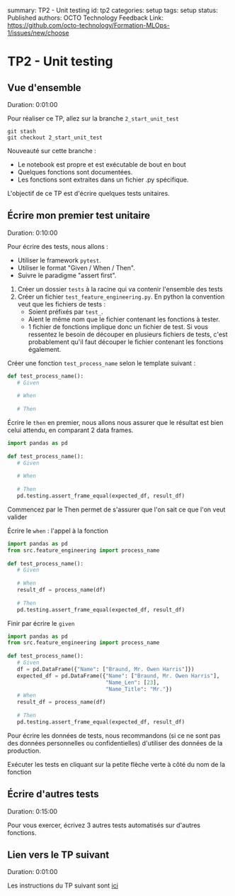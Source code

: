 summary: TP2 - Unit testing
id: tp2
categories: setup
tags: setup
status: Published
authors: OCTO Technology
Feedback Link: https://github.com/octo-technology/Formation-MLOps-1/issues/new/choose

# TP2 - Unit testing

## Vue d'ensemble

Duration: 0:01:00

Pour réaliser ce TP, allez sur la branche `2_start_unit_test`

```shell
git stash
git checkout 2_start_unit_test
```

Nouveauté sur cette branche :

- Le notebook est propre et est exécutable de bout en bout
- Quelques fonctions sont documentées.
- Les fonctions sont extraites dans un fichier .py spécifique.

L'objectif de ce TP est d'écrire quelques tests unitaires.

## Écrire mon premier test unitaire

Duration: 0:10:00

Pour écrire des tests, nous allons :

- Utiliser le framework `pytest`.
- Utiliser le format "Given / When / Then".
- Suivre le paradigme "assert first".

1. Créer un dossier `tests` à la racine qui va contenir l'ensemble des tests
2. Créer un fichier `test_feature_engineering.py`. En python la convention veut que les fichiers de tests :
    - Soient préfixés par `test_`.
    - Aient le même nom que le fichier contenant les fonctions à tester.
    - 1 fichier de fonctions implique donc un fichier de test. Si vous ressentez le besoin de découper en plusieurs
      fichiers de tests, c'est probablement qu'il faut découper le fichier contenant les fonctions également.

Créer une fonction `test_process_name` selon le template suivant :

```python
def test_process_name():
   # Given
 
   # When
 
   # Then
 ```

Écrire le `then` en premier, nous allons nous assurer que le résultat est bien celui attendu, en comparant 2 data
   frames.

```python
import pandas as pd
    
def test_process_name():
   # Given
 
   # When
 
   # Then
   pd.testing.assert_frame_equal(expected_df, result_df)
 ```

Commencez par le Then permet de s'assurer que l'on sait ce que l'on veut valider

Écrire le `when` : l'appel à la fonction

```python
import pandas as pd
from src.feature_engineering import process_name
    
def test_process_name():
   # Given
 
   # When
   result_df = process_name(df)
    
   # Then
   pd.testing.assert_frame_equal(expected_df, result_df)
 ```

Finir par écrire le `given`
  
```python
import pandas as pd
from src.feature_engineering import process_name
    
def test_process_name():
   # Given
   df = pd.DataFrame({"Name": ["Braund, Mr. Owen Harris"]})
   expected_df = pd.DataFrame({"Name": ["Braund, Mr. Owen Harris"],
                               "Name_Len": [23],
                               "Name_Title": "Mr."})
   # When
   result_df = process_name(df)
    
   # Then
   pd.testing.assert_frame_equal(expected_df, result_df)
```
Pour écrire les données de tests, nous recommandons (si ce ne sont pas des données personnelles ou confidentielles) d'utiliser des données de la production.

Exécuter les tests en cliquant sur la petite flèche verte à côté du nom de la fonction

## Écrire d'autres tests

Duration: 0:15:00

Pour vous exercer, écrivez 3 autres tests automatisés sur d'autres fonctions.

## Lien vers le TP suivant

Duration: 0:01:00

Les instructions du TP suivant sont [ici](https://octo-technology.github.io/Formation-MLOps-1/tp3#0)